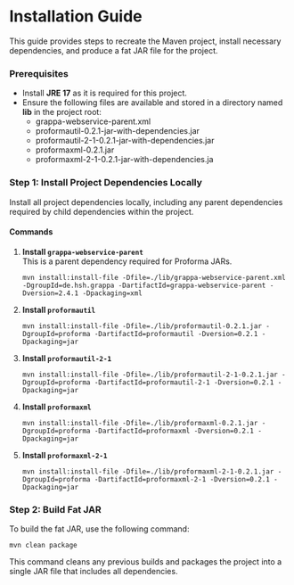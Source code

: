 # Installation Guide

This guide provides steps to recreate the Maven project, install necessary dependencies, and produce a fat JAR file for the project.

### Prerequisites

- Install **JRE 17** as it is required for this project.
- Ensure the following files are available and stored in a directory named **lib** in the project root:
  - grappa-webservice-parent.xml
  - proformautil-0.2.1-jar-with-dependencies.jar
  - proformautil-2-1-0.2.1-jar-with-dependencies.jar
  - proformaxml-0.2.1.jar
  - proformaxml-2-1-0.2.1-jar-with-dependencies.ja

### Step 1: Install Project Dependencies Locally

Install all project dependencies locally, including any parent dependencies required by child dependencies within the project.

#### Commands

1. **Install `grappa-webservice-parent`**  
   This is a parent dependency required for Proforma JARs.

   ```shell
   mvn install:install-file -Dfile=./lib/grappa-webservice-parent.xml -DgroupId=de.hsh.grappa -DartifactId=grappa-webservice-parent -Dversion=2.4.1 -Dpackaging=xml
   ```

2. **Install `proformautil`**

   ```shell
   mvn install:install-file -Dfile=./lib/proformautil-0.2.1.jar -DgroupId=proforma -DartifactId=proformautil -Dversion=0.2.1 -Dpackaging=jar
   ```

3. **Install `proformautil-2-1`**

   ```shell
   mvn install:install-file -Dfile=./lib/proformautil-2-1-0.2.1.jar -DgroupId=proforma -DartifactId=proformautil-2-1 -Dversion=0.2.1 -Dpackaging=jar
   ```

4. **Install `proformaxml`**

   ```shell
   mvn install:install-file -Dfile=./lib/proformaxml-0.2.1.jar -DgroupId=proforma -DartifactId=proformaxml -Dversion=0.2.1 -Dpackaging=jar
   ```

5. **Install `proformaxml-2-1`**

   ```shell
   mvn install:install-file -Dfile=./lib/proformaxml-2-1-0.2.1.jar -DgroupId=proforma -DartifactId=proformaxml-2-1 -Dversion=0.2.1 -Dpackaging=jar
   ```

### Step 2: Build Fat JAR

To build the fat JAR, use the following command:

```shell
mvn clean package
```

This command cleans any previous builds and packages the project into a single JAR file that includes all dependencies.
